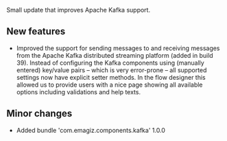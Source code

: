 Small update that improves Apache Kafka support.
## New features
- Improved the support for sending messages to and receiving messages from the Apache Kafka distributed streaming platform (added in build 39). Instead of configuring the Kafka components using (manually entered) key/value pairs – which is very error-prone – all supported settings now have explicit setter methods. In the flow designer this allowed us to provide users with a nice page showing all available options including validations and help texts.
## Minor changes
- Added bundle 'com.emagiz.components.kafka' 1.0.0
